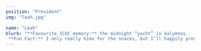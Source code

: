```yaml
---
position: "President"
img: "leah.jpg"

name: "Leah"
blurb: "**Favourite ICOC memory:** the midnight “yacht” in kalymnos.
 **Fun Fact:** I only really hike for the snacks, but I’ll happily pretend it’s for the views" 
---
```

